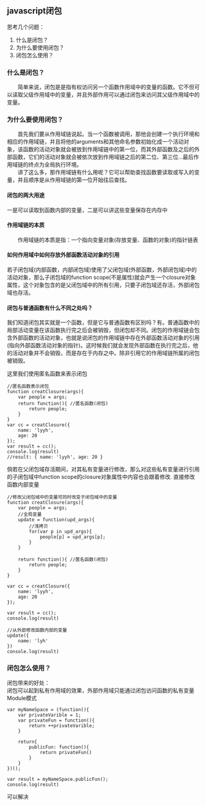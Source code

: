 ## javascript闭包
思考几个问题：  
1. 什么是闭包？  
2. 为什么要使用闭包？  
3. 闭包怎么使用？  

### 什么是闭包？
&emsp;&emsp;简单来说，闭包是是指有权访问另一个函数作用域中的变量的函数。它不但可以读取父级作用域中的变量，并且外部作用可以通过闭包来访问其父级作用域中的变量。

### 为什么要使用闭包？
&emsp;&emsp;首先我们要从作用域链说起。当一个函数被调用，那他会创建一个执行环境和相应的作用域链，并且将他的arguments和其他命名参数初始化成一个活动对象，该函数的活动对象就会被放到作用域链中的第一位，而其外部函数及之后的外部函数，它们的活动对象就会被依次放到作用域链之后的第二位、第三位...最后作用域链的终点为全局执行环境。    
&emsp;&emsp;讲了这么多，那作用域链有什么用呢？它可以帮助查找函数要读取或写入的变量，并且顺序是从作用域链的第一位开始往后查找。

#### 闭包的两大用途
一是可以读取到函数内部的变量，二是可以讲这些变量保存在内存中

#### 作用域链的本质
&emsp;&emsp;作用域链的本质是指：一个指向变量对象(存放变量、函数的对象)的指针链表

#### 如何作用域中如何存放外部函数活动对象的引用
若子闭包域(内部函数，内部闭包域)使用了父闭包域(外部函数，外部闭包域)中的活动对象，那么子闭包域的function scope(不是属性)就会产生一个closure对象属性，这个对象包含的是父闭包域中的所有引用，只要子闭包域还存活，外部闭包域也存活。

#### 闭包与普通函数有什么不同之处吗？
我们知道闭包其实就是一个函数，但是它与普通函数有区别吗？有。普通函数中的局部活动变量在该函数执行完之后会被销毁，但闭包却不同。闭包的作用域链会包含外部函数的活动对象，也就是说闭包的作用域链中存在外部函数活动对象的引用(指向外部函数活动对象的指针)。这时候我们就会发现外部函数在执行完之后，他的活动对象并不会销毁，而是存在于内存之中。除非引用它的作用域链所属的闭包被销毁。    


这里我们使用匿名函数来表示闭包
```
//匿名函数表示闭包
function creatClosure(args){
    var people = args;
    return function(){ //匿名函数(闭包)
        return people;
    }
}
var cc = creatClosure({
    name: 'lyyh',
    age: 20
});
var result = cc();
console.log(result)
//result: { name: 'lyyh', age: 20 }
```


倘若在父闭包域存活期间，对其私有变量进行修改，那么对这些私有变量进行引用的子闭包域中function scope的closure对象属性中内容也会跟着修改.
直接修改函数内部变量
```
//修改父闭包域中的变量可同时改变子闭包域中的变量
function creatClosure(args){
    var people = args;
    //全局变量
    update = function(upd_args){
        //浅拷贝
        for(var p in upd_args){
            people[p] = upd_args[p];
        }
    }

    return function(){ //匿名函数(闭包)
        return people;
    }
}

var cc = creatClosure({
    name: 'lyyh',
    age: 20
});

var result = cc();
console.log(result)

//从外部修改函数内部的变量
update({
    name: 'lyh'
})
console.log(result)
```
### 闭包怎么使用？
闭包带来的好处：  
闭包可以起到私有作用域的效果，外部作用域只能通过闭包访问函数的私有变量  
Module模式
```
var myNameSpace = (function(){
    var privateVarible = 1;
    var privateFun = function(){
        return ++privateVarible;
    }

    return{
        publicFun: function(){
            return privateFun()
        }
    }
})();

var result = myNameSpace.publicFun();
console.log(result)
```

可以解决